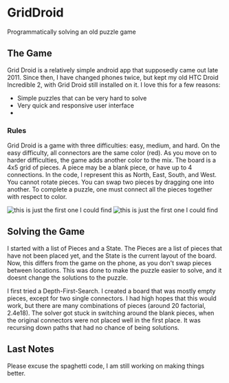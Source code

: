 # GridDroid
Programmatically solving an old puzzle game

## The Game
Grid Droid is a relatively simple android app that supposedly came out late 2011. Since then, I have changed phones twice, but kept my old HTC Droid Incredible 2, with Grid Droid still installed on it.
I love this for a few reasons:
  * Simple puzzles that can be very hard to solve
  * Very quick and responsive user interface
  * 
### Rules
Grid Droid is a game with three difficulties: easy, medium, and hard. On the easy difficulty, all connectors are the same color (red). As you move on to harder difficulties, the game adds another color to the mix.
The board is a 4x5 grid of pieces. A piece may be a blank piece, or have up to 4 connections. In the code, I represent this as North, East, South, and West. You cannot rotate pieces.
You can swap two pieces by dragging one into another. To complete a puzzle, one must connect all the pieces together with respect to color.

![this is just the first one I could find](https://cs5-2.4pda.to/674395.png "Unsolved Puzzle")
![this is just the first one I could find](https://cs5-2.4pda.to/674394.png "Solved Puzzle")

## Solving the Game
I started with a list of Pieces and a State. The Pieces are a list of pieces that have not been placed yet, and the State is the current layout of the board. Now, this differs from the game on the phone, as you don't swap pieces between locations. This was done to make the puzzle easier to solve, and it doesnt change the solutions to the puzzle.

I first tried a Depth-First-Search. I created a board that was mostly empty pieces, except for two single connectors. I had high hopes that this would work, but there are many combinations of pieces (around 20 factorial, 2.4e18). The solver got stuck in switching around the blank pieces, when the original connectors were not placed well in the first place. It was recursing down paths that had no chance of being solutions.

## Last Notes

Please excuse the spaghetti code, I am still working on making things better.
